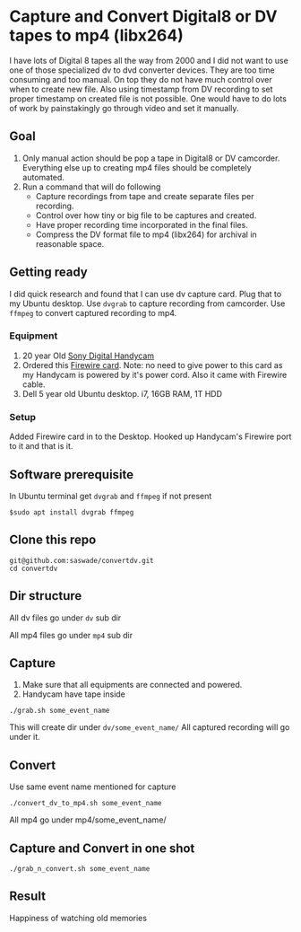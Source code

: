 # Capture and Convert Digital8 or DV tapes to mp4 (libx264)
I have lots of Digital 8 tapes all the way from 2000 and
I did not want to use one of those specialized dv to dvd converter devices. They are too time consuming and too manual.
On top they do not have much control over when to create new file. Also using timestamp from DV recording to set proper
timestamp on created file is not possible. One would have to do lots of work by painstakingly go through video and set it
manually.

## Goal
1. Only manual action should be pop a tape in Digital8 or DV camcorder. Everything else up to creating mp4 files should be completely automated.
2. Run a command that will do following
   * Capture recordings from tape and create separate files per recording.
   * Control over how tiny or big file to be captures and created.
   * Have proper recording time incorporated in the final files.
   * Compress the DV format file to mp4 (libx264) for archival in reasonable space.

## Getting ready
I did quick research and found that I can use dv capture card. Plug that to my Ubuntu desktop. Use ```dvgrab```
to capture recording from camcorder. Use ```ffmpeg``` to convert captured recording to mp4.

### Equipment
 1. 20 year Old [Sony Digital Handycam](https://esupport.sony.com/US/p/model-home.pl?mdl=DCRTRV510&LOC=3)
 2. Ordered this [Firewire card](https://www.amazon.com/Firewire-Expansion-Rosewill-RC-504-Controller/dp/B004F3DM6C). Note: no need to give power to this card as my Handycam is powered by it's power cord. Also it came with Firewire cable.
 3. Dell 5 year old Ubuntu desktop. i7, 16GB RAM, 1T HDD

### Setup
Added Firewire card in to the Desktop. Hooked up Handycam's Firewire port to it and that is it.


## Software prerequisite

In Ubuntu terminal get ```dvgrab``` and ```ffmpeg``` if not present
```
$sudo apt install dvgrab ffmpeg
```

## Clone this repo
```
git@github.com:saswade/convertdv.git
cd convertdv
```

## Dir structure
All dv files go under ```dv``` sub dir

All mp4 files go under ```mp4``` sub dir

## Capture
1. Make sure that all equipments are connected and powered. 
1. Handycam have tape inside
```
./grab.sh some_event_name
```
This will create dir under
```dv/some_event_name/```
All captured recording will go under it.

## Convert
Use same event name mentioned for capture
```
./convert_dv_to_mp4.sh some_event_name
```
All mp4 go under
mp4/some_event_name/

## Capture and Convert in one shot
```
./grab_n_convert.sh some_event_name
```
## Result
Happiness of watching old memories
